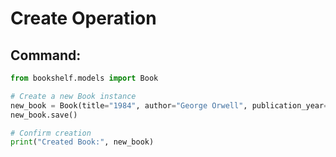 # Create Operation

## Command:
```python
from bookshelf.models import Book

# Create a new Book instance
new_book = Book(title="1984", author="George Orwell", publication_year=1949)
new_book.save()

# Confirm creation
print("Created Book:", new_book)